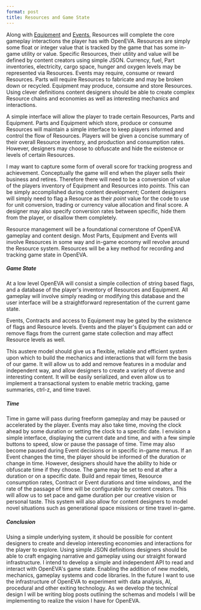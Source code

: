 ```yaml
---
format: post
title: Resources and Game State
---
```

Along with <a href="https://maxmurder.github.io/OpenEVA/2017/04/25/TheEquipment.html">Equipment</a> and <a href="https://maxmurder.github.io/OpenEVA/2017/04/26/EventsAndContracts.html">Events</a>, Resources will complete the core gameplay interactions the player has with OpenEVA. Resources are simply some float or integer value that is tracked by the game that has some in-game utility or value. Specific Resources, their utility and value will be defined by content creators using simple JSON. Currency, fuel, Part inventories, electricity, cargo space, hunger and oxygen levels may be represented via Resources. Events may require, consume or reward Resources. Parts will require Resources to fabricate and may be broken down or recycled. Equipment may produce, consume and store Resources. Using clever definitions content designers should be able to create complex Resource chains and economies as well as interesting mechanics and interactions.

A simple interface will allow the player to trade certain Resources, Parts and Equipment. Parts and Equipment which store, produce or consume Resources will maintain a simple interface to keep players informed and control the flow of Resources. Players will be given a concise summary of their overall Resource inventory, and production and consumption rates. However, designers may choose to obfuscate and hide the existence or levels of certain Resources.

I may want to capture some form of overall score for tracking progress and achievement. Conceptually the game will end when the player sells their business and retires. Therefore there will need to be a conversion of value of the players inventory of Equipment and Resources into <i>points</i>. This can be simply accomplished during content development; Content designers will simply need to flag a Resource as their <i>point</i> value for the code to use for unit conversion, trading or currency value allocation and final score. A designer may also specify conversion rates between specific, hide them from the player, or disallow them completely.

Resource management will be a foundational cornerstone of OpenEVA gameplay and content design. Most Parts, Equipment and Events will involve Resources in some way and in-game economy will revolve around the Resource system. Resources will be a key method for recording and tracking game state in OpenEVA.

##### Game State

At a low level OpenEVA will consist a simple collection of string based flags, and a database of the player's inventory of Resources and Equipment. All gameplay will involve simply reading or modifying this database and the user interface will be a straightforward representation of the current game state.

Events, Contracts and access to Equipment may be gated by the existence of flags and Resource levels. Events and the player's Equipment can add or remove flags from the current game state collection and may affect Resource levels as well.

This austere model should give us a flexible, reliable and efficient system upon which to build the mechanics and interactions that will form the basis of our game. It will allow us to add and remove features in a modular and independent way, and allow designers to create a variety of diverse and interesting content. It will be easily serialized, and even allow us to implement a transactional system to enable metric tracking, game summaries, ctrl-z, and time travel.

##### Time

Time in game will pass during freeform gameplay and may be paused or accelerated by the player. Events may also take time, moving the clock ahead by some duration or setting the clock to a specific date. I envision a simple interface, displaying the current date and time, and with a few simple buttons to speed, slow or pause the passage of time. Time may also become paused during Event decisions or in specific in-game menus. If an Event changes the time, the player should be informed of the duration or change in time. However, designers should have the ability to hide or obfuscate time if they choose. The game may be set to end at after a duration or on a specific date. Build and repair times, Resource consumption rates, Contract or Event durations and time windows, and the rate of the passage of time will be configurable by content creators. This will allow us to set pace and game duration per our creative vision or personal taste. This system will also allow for content designers to model novel situations such as generational space missions or time travel in-game.

##### Conclusion

Using a simple underlying system, it should be possible for content designers to create and develop interesting economies and interactions for the player to explore. Using simple JSON definitions designers should be able to craft engaging narrative and gameplay using our straight forward infrastructure. I intend to develop a simple and independent API to read and interact with OpenEVA's game state. Enabling the addition of new models, mechanics, gameplay systems and code libraries. In the future I want to use the infrastructure of OpenEVA to experiment with data analysis, AI, procedural and other exiting technology. As we develop the technical design I will be writing blog posts outlining the schemas and models I will be implementing to realize the vision I have for OpenEVA.
